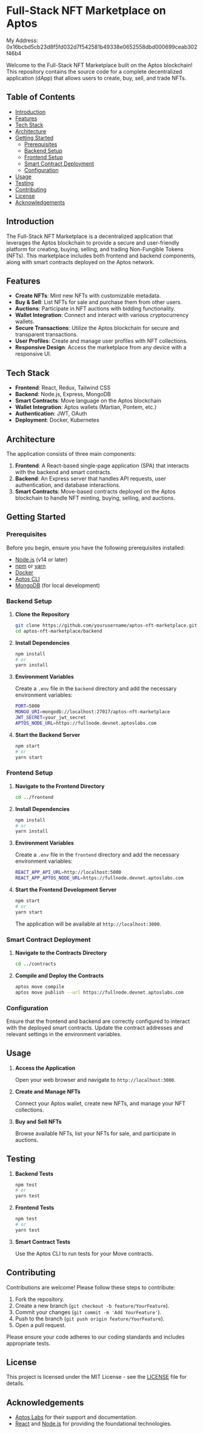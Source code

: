 
# Full-Stack NFT Marketplace on Aptos

My Address: 0x16bcbd5cb23d8f5fd032d7f542581b49338e0652558dbd000699ceab302f46b4

Welcome to the Full-Stack NFT Marketplace built on the Aptos blockchain! This repository contains the source code for a complete decentralized application (dApp) that allows users to create, buy, sell, and trade NFTs.

## Table of Contents

- [Introduction](#introduction)
- [Features](#features)
- [Tech Stack](#tech-stack)
- [Architecture](#architecture)
- [Getting Started](#getting-started)
  - [Prerequisites](#prerequisites)
  - [Backend Setup](#backend-setup)
  - [Frontend Setup](#frontend-setup)
  - [Smart Contract Deployment](#smart-contract-deployment)
  - [Configuration](#configuration)
- [Usage](#usage)
- [Testing](#testing)
- [Contributing](#contributing)
- [License](#license)
- [Acknowledgements](#acknowledgements)

## Introduction

The Full-Stack NFT Marketplace is a decentralized application that leverages the Aptos blockchain to provide a secure and user-friendly platform for creating, buying, selling, and trading Non-Fungible Tokens (NFTs). This marketplace includes both frontend and backend components, along with smart contracts deployed on the Aptos network.

## Features

- **Create NFTs**: Mint new NFTs with customizable metadata.
- **Buy & Sell**: List NFTs for sale and purchase them from other users.
- **Auctions**: Participate in NFT auctions with bidding functionality.
- **Wallet Integration**: Connect and interact with various cryptocurrency wallets.
- **Secure Transactions**: Utilize the Aptos blockchain for secure and transparent transactions.
- **User Profiles**: Create and manage user profiles with NFT collections.
- **Responsive Design**: Access the marketplace from any device with a responsive UI.

## Tech Stack

- **Frontend**: React, Redux, Tailwind CSS
- **Backend**: Node.js, Express, MongoDB
- **Smart Contracts**: Move language on the Aptos blockchain
- **Wallet Integration**: Aptos wallets (Martian, Pontem, etc.)
- **Authentication**: JWT, OAuth
- **Deployment**: Docker, Kubernetes

## Architecture

The application consists of three main components:

1. **Frontend**: A React-based single-page application (SPA) that interacts with the backend and smart contracts.
2. **Backend**: An Express server that handles API requests, user authentication, and database interactions.
3. **Smart Contracts**: Move-based contracts deployed on the Aptos blockchain to handle NFT minting, buying, selling, and auctions.

## Getting Started

### Prerequisites

Before you begin, ensure you have the following prerequisites installed:

- [Node.js](https://nodejs.org/) (v14 or later)
- [npm](https://www.npmjs.com/) or [yarn](https://yarnpkg.com/)
- [Docker](https://www.docker.com/)
- [Aptos CLI](https://aptos.dev/cli)
- [MongoDB](https://www.mongodb.com/) (for local development)

### Backend Setup

1. **Clone the Repository**

   ```sh
   git clone https://github.com/yourusername/aptos-nft-marketplace.git
   cd aptos-nft-marketplace/backend
   ```

2. **Install Dependencies**

   ```sh
   npm install
   # or
   yarn install
   ```

3. **Environment Variables**

   Create a `.env` file in the `backend` directory and add the necessary environment variables:

   ```sh
   PORT=5000
   MONGO_URI=mongodb://localhost:27017/aptos-nft-marketplace
   JWT_SECRET=your_jwt_secret
   APTOS_NODE_URL=https://fullnode.devnet.aptoslabs.com
   ```

4. **Start the Backend Server**

   ```sh
   npm start
   # or
   yarn start
   ```

### Frontend Setup

1. **Navigate to the Frontend Directory**

   ```sh
   cd ../frontend
   ```

2. **Install Dependencies**

   ```sh
   npm install
   # or
   yarn install
   ```

3. **Environment Variables**

   Create a `.env` file in the `frontend` directory and add the necessary environment variables:

   ```sh
   REACT_APP_API_URL=http://localhost:5000
   REACT_APP_APTOS_NODE_URL=https://fullnode.devnet.aptoslabs.com
   ```

4. **Start the Frontend Development Server**

   ```sh
   npm start
   # or
   yarn start
   ```

   The application will be available at `http://localhost:3000`.

### Smart Contract Deployment

1. **Navigate to the Contracts Directory**

   ```sh
   cd ../contracts
   ```

2. **Compile and Deploy the Contracts**

   ```sh
   aptos move compile
   aptos move publish --url https://fullnode.devnet.aptoslabs.com
   ```

### Configuration

Ensure that the frontend and backend are correctly configured to interact with the deployed smart contracts. Update the contract addresses and relevant settings in the environment variables.

## Usage

1. **Access the Application**

   Open your web browser and navigate to `http://localhost:3000`.

2. **Create and Manage NFTs**

   Connect your Aptos wallet, create new NFTs, and manage your NFT collections.

3. **Buy and Sell NFTs**

   Browse available NFTs, list your NFTs for sale, and participate in auctions.

## Testing

1. **Backend Tests**

   ```sh
   npm test
   # or
   yarn test
   ```

2. **Frontend Tests**

   ```sh
   npm test
   # or
   yarn test
   ```

3. **Smart Contract Tests**

   Use the Aptos CLI to run tests for your Move contracts.

## Contributing

Contributions are welcome! Please follow these steps to contribute:

1. Fork the repository.
2. Create a new branch (`git checkout -b feature/YourFeature`).
3. Commit your changes (`git commit -m 'Add YourFeature'`).
4. Push to the branch (`git push origin feature/YourFeature`).
5. Open a pull request.

Please ensure your code adheres to our coding standards and includes appropriate tests.

## License

This project is licensed under the MIT License - see the [LICENSE](LICENSE) file for details.

## Acknowledgements

- [Aptos Labs](https://aptoslabs.com/) for their support and documentation.
- [React](https://reactjs.org/) and [Node.js](https://nodejs.org/) for providing the foundational technologies.


